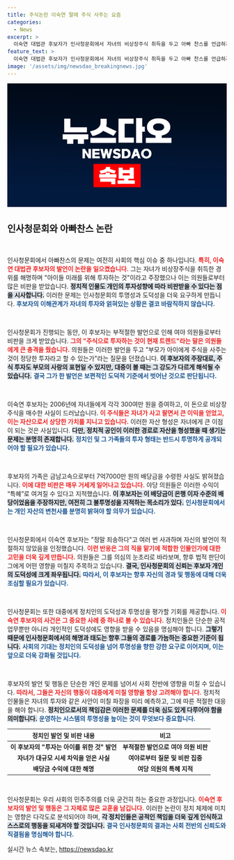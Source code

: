 ```yaml
---
title: 주식논란 이숙연 딸에 주식 사주는 요즘
categories:
  - News
excerpt: >
  이숙연 대법관 후보자가 인사청문회에서 자녀의 비상장주식 취득을 두고 아빠 찬스를 언급하자 여야 의원의 집중 비판을 받았다. 이후 그는 죄송하다며 사과했지만 의혹은 여전하다.
feature_text: >
  이숙연 대법관 후보자가 인사청문회에서 자녀의 비상장주식 취득을 두고 아빠 찬스를 언급하자 여야 의원의 집중 비판을 받았다. 이후 그는 죄송하다며 사과했지만 의혹은 여전하다.
image: '/assets/img/newsdao_breakingnews.jpg'
---
```


<p><img src="/assets/img/newsdao_breakingnews.jpg" alt="ontimetimes 속보" /></p>

<h2 data-ke-size="size26">인사청문회와 아빠찬스 논란</h2>

<p data-ke-size="size16">&nbsp;</p>

<p>인사청문회에서 아빠찬스의 문제는 여전히 사회의 핵심 이슈 중 하나입니다. <b><span style="color: #ee2323;">특히, 이숙연 대법관 후보자의 발언이 논란을 일으켰습니다.</span></b> 그는 자녀가 비상장주식을 취득한 경위를 해명하며 "아이들 미래를 위해 투자하는 것"이라고 주장했으나 이는 의원들로부터 많은 비판을 받았습니다. <b><span style="background-color: #21538527;">정치적 인물도 개인의 투자성향에 따라 비판받을 수 있다는 점을 시사합니다.</span></b> 이러한 문제는 인사청문회의 투명성과 도덕성을 더욱 요구하게 만듭니다. <b><span style="color: #1a5490;">후보자의 이해관계가 자녀의 투자와 얽혀있는 상황은 결코 바람직하지 않습니다.</span></b></p>

<p data-ke-size="size16">&nbsp;</p>

<p>인사청문회가 진행되는 동안, 이 후보자는 부적절한 발언으로 인해 여야 의원들로부터 비판을 크게 받았습니다. <b><span style="color: #ee2323;">그의 "주식으로 투자하는 것이 현재 트렌드"라는 말은 의원들에게 큰 충격을 줬습니다.</span></b> 의원들은 이러한 발언을 두고 "부모가 아이에게 주식을 사주는 것이 정당한 투자라고 할 수 있는가"라는 질문을 던졌습니다. <b><span style="background-color: #21538527;">이 후보자의 주장대로, 주식 투자도 부모의 사랑의 표현일 수 있지만, 대중이 볼 때는 그 강도가 다르게 해석될 수 있습니다.</span></b> <b><span style="color: #1a5490;">결국 그가 한 발언은 보편적인 도덕적 기준에서 벗어난 것으로 판단됩니다.</span></b></p>

<p data-ke-size="size16">&nbsp;</p>

<p>이숙연 후보자는 2006년에 자녀들에게 각각 300여만 원을 증여하고, 이 돈으로 비상장주식을 매수한 사실이 드러났습니다. <b><span style="color: #ee2323;">이 주식들은 자녀가 사고 팔면서 큰 이익을 얻었고, 이는 자산으로서 상당한 가치를 지니고 있습니다.</span></b> 이러한 자산 형성은 자녀에게 큰 이점이 되는 것은 사실입니다. <b><span style="background-color: #21538527;">다만, 정치적 공인이 이러한 경로로 자산을 형성했을 때 생기는 문제는 분명히 존재합니다.</span></b> <b><span style="color: #1a5490;">정치인 및 그 가족들의 투자 형태는 반드시 투명하게 공개되어야 할 필요가 있습니다.</span></b></p>

<p data-ke-size="size16">&nbsp;</p>

<p>후보자의 가족은 금남고속으로부터 7억7000만 원의 배당금을 수령한 사실도 밝혀졌습니다. <b><span style="color: #ee2323;">이에 대한 비판은 매우 거세게 일어나고 있습니다.</span></b> 야당 의원들은 이러한 수익이 “특혜”로 여겨질 수 있다고 지적했습니다. <b><span style="background-color: #21538527;">이 후보자는 이 배당금이 은행 이자 수준의 배당이었음을 주장하지만, 여전히 그 불투명성을 지적하는 목소리가 있다.</span></b> <b><span style="color: #1a5490;">인사청문회에서는 개인 자산의 변천사를 분명히 밝혀야 할 의무가 있습니다.</span></b></p>

<p data-ke-size="size16">&nbsp;</p>

<p>인사청문회에서 이숙연 후보자는 "정말 죄송하다"고 여러 번 사과하며 자신의 발언이 적절하지 않았음을 인정했습니다. <b><span style="color: #ee2323;">이런 반응은 그의 직을 맡기에 적합한 인물인가에 대한 고민을 더욱 깊게 만듭니다.</span></b> 의원들은 그를 의심의 눈초리로 바라보며, 향후 법적 판단이 그에게 어떤 영향을 미칠지 주목하고 있습니다. <b><span style="background-color: #21538527;">결국, 인사청문회의 신뢰는 후보자 개인의 도덕성에 크게 좌우됩니다.</span></b> <b><span style="color: #1a5490;">따라서, 이 후보자는 향후 자신의 경과 및 행동에 대해 더욱 조심할 필요가 있습니다.</span></b></p>

<p data-ke-size="size16">&nbsp;</p>

<p>인사청문회는 또한 대중에게 정치인의 도덕성과 투명성을 평가할 기회를 제공합니다. <b><span style="color: #ee2323;">이숙연 후보자의 사건은 그 중요한 사례 중 하나로 볼 수 있습니다.</span></b> 정치인들은 단순한 공적 업무뿐만 아니라 개인적인 도덕성에도 영향을 받을 수 있음을 명심해야 합니다. <b><span style="background-color: #21538527;">그렇기 때문에 인사청문회에서의 해명과 태도는 향후 그들의 경로를 가늠하는 중요한 기준이 됩니다.</span></b> <b><span style="color: #1a5490;">사회의 기대는 정치인의 도덕성을 넘어 투명성을 향한 강한 요구로 이어지며, 이는 앞으로 더욱 강화될 것입니다.</span></b></p>

<p data-ke-size="size16">&nbsp;</p>

<p>후보자의 발언 및 행동은 단순한 개인 문제를 넘어서 사회 전반에 영향을 미칠 수 있습니다. <b><span style="color: #ee2323;">따라서, 그들은 자신의 행동이 대중에게 미칠 영향을 항상 고려해야 합니다.</span></b> 정치적 인물들은 자녀의 투자와 같은 사안이 미칠 파장을 미리 예측하고, 그에 따른 적절한 대응을 해야 합니다. <b><span style="background-color: #21538527;">정치인으로서의 책임감은 이러한 문제를 더욱 심도 있게 다루어야 함을 의미합니다.</span></b> <b><span style="color: #1a5490;">운영하는 시스템의 투명성을 높이는 것이 무엇보다 중요합니다.</span></b> </p>

<table>
    <thead>
        <tr>
            <th style="text-align: center; height: 20px;"><b>정치인 발언 및 비판 내용</b></th>
            <th style="text-align: center; height: 20px;"><b>비고</b></th>
        </tr>
    </thead>
    <tbody>
        <tr>
            <td style="text-align: center; height: 17px;"><b>이 후보자의 "투자는 아이를 위한 것" 발언</b></td>
            <td style="text-align: center; height: 17px;"><b>부적절한 발언으로 여야 의원 비판</b></td>
        </tr>
        <tr>
            <td style="text-align: center; height: 17px;"><b>자녀가 대규모 시세 차익을 얻은 사실</b></td>
            <td style="text-align: center; height: 17px;"><b>여야로부터 질문 및 비판 집중</b></td>
        </tr>
        <tr>
            <td style="text-align: center; height: 17px;"><b>배당금 수익에 대한 해명</b></td>
            <td style="text-align: center; height: 17px;"><b>여당 의원의 특혜 지적</b></td>
        </tr>
    </tbody>
</table>

<p data-ke-size="size16">&nbsp;</p>

<p>인사청문회는 우리 사회의 민주주의를 더욱 굳건히 하는 중요한 과정입니다. <b><span style="color: #ee2323;">이숙연 후보자의 발언 및 행동은 그 자체로 많은 교훈을 남깁니다.</span></b> 이러한 논란이 정치 체제에 미치는 영향은 다각도로 분석되어야 하며, <b><span style="background-color: #21538527;">각 정치인들은 공적인 책임을 더욱 깊게 인식하고 스스로의 행동을 되새겨야 할 것입니다.</span></b> <b><span style="color: #1a5490;">결국 인사청문회의 결과는 사회 전반의 신뢰도와 직결됨을 명심해야 합니다.</span></b></p>
실시간 뉴스 속보는, <a href="https://newsdao.kr" rel="dofollow">https://newsdao.kr</a>


